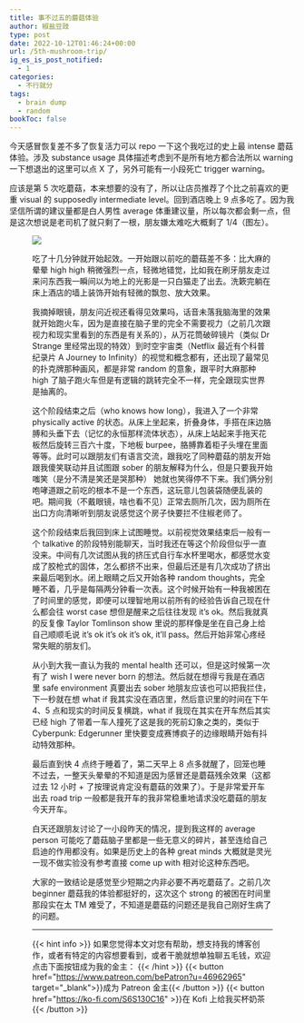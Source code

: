 ```yaml
---
title: 事不过五的蘑菇体验
author: 椒盐豆豉
type: post
date: 2022-10-12T01:46:24+00:00
url: /5th-mushroom-trip/
ig_es_is_post_notified:
  - 1
categories:
  - 不行就分
tags:
  - brain dump
  - random
bookToc: false
---
```


今天感冒恢复差不多了恢复活力可以 repo 一下这个我吃过的史上最 intense 蘑菇体验。涉及 substance usage 具体描述考虑到不是所有地方都合法所以 warning 一下想退出的这里可以点 X 了，另外可能有一小段死亡 trigger warning。

<!--more-->

应该是第 5 次吃蘑菇，本来想要的没有了，所以让店员推荐了个比之前喜欢的更重 visual 的 supposedly intermediate level。回到酒店晚上 9 点多吃了。因为我坚信所谓的建议量都是白人男性 average 体重建议量，所以每次都会剩一点，但是这次想说是老司机了就只剩了一根，朋友嫌太难吃大概剩了 1/4（图左）。<figure class="wp-block-image size-large">

![](https://media.douchi.space/douchi/media_attachments/files/109/152/438/689/917/849/original/b6519f2781d0243f.png)

吃了十几分钟就开始起效。一开始跟以前吃的蘑菇差不多：比大麻的晕晕 high high 稍微强烈一点，轻微地错觉，比如我在刷牙朋友走过来问东西我一瞬间以为地上的光影是一只白猫走了出去。洗簌完躺在床上酒店的墙上装饰开始有轻微的飘忽、放大效果。

我摘掉眼镜，朋友问近视还看得见效果吗，话音未落我脑海里的效果就开始跑火车，因为是直接在脑子里的完全不需要视力（之前几次跟视力和现实里看到的东西是有关系的），从万花筒破碎镜片（类似 Dr Strange 里经常出现的特效）到时空宇宙类（Netflix 最近有个科普纪录片 A Journey to Infinity）的视觉和概念都有，还出现了最常见的扑克牌那种画风，都是非常 random 的意象，跟平时大麻那种 high 了脑子跑火车但是有逻辑的跳转完全不一样，完全跟现实世界是抽离的。

这个阶段结束之后（who knows how long），我进入了一个非常 physically active 的状态。从床上坐起来，折叠身体，手搭在床边胳膊和头垂下去（记忆的永恒那样流体状态），从床上站起来手拖天花板然后旋转三百六十度，下地板 burpee，胳膊靠着柜子头埋在里面等等。此时可以跟朋友们有语言交流，跟我吃了同种蘑菇的朋友开始跟我傻笑联动并且试图跟 sober 的朋友解释为什么，但是只要我开始嗤笑（是分不清是笑还是哭那种） 她就也笑得停不下来。我们俩分别咆哮道跟之前吃的根本不是一个东西，这玩意儿包装袋随便乱装的吧。期间我（不戴眼镜，啥也看不见）正常去厕所几次，因为厕所在出口方向清晰听到朋友说感觉这个房子快要拦不住椒老师了。

这个阶段结束后我回到床上试图睡觉。以前视觉效果结束后一般有一个 talkative 的阶段特别能聊天，当时我还在等这个阶段但似乎一直没来。中间有几次试图从我的挤压式自行车水杯里喝水，都感觉水变成了胶枪式的固体，怎么都挤不出来，但最后还是有几次成功了挤出来最后喝到水。闭上眼睛之后又开始各种 random thoughts，完全睡不着，几乎是每隔两分钟看一次表。这个时候开始有一种我被困在了时间里的感觉，即便可以理智地用以前所有的经验告诉自己现在什么都会往 worst case 想但是醒来之后往往发现 it&#8217;s ok。然后我就真的反复像 Taylor Tomlinson show 里说的那样像是坐在自己身上给自己顺顺毛说 it&#8217;s ok it&#8217;s ok it&#8217;s ok, it&#8217;ll pass。然后开始非常心疼经常失眠的朋友们。

从小到大我一直认为我的 mental health 还可以，但是这时候第一次有了 wish I were never born 的想法。然后就在想得亏我是在酒店里 safe environment 真要出去 sober 地朋友应该也可以把我拦住，下一秒就在想 what if 我其实没在酒店里，然后意识里的时间在下午 4、5 点和现实的时间反复横跳，what if 我现在其实在开车然后其实已经 high 了带着一车人撞死了这是我的死前幻象之类的，类似于 Cyberpunk: Edgerunner 里快要变成赛博疯子的边缘眼睛开始有抖动特效那种。

最后直到快 4 点终于睡着了，第二天早上 8 点多就醒了，回笼也睡不过去，一整天头晕晕的不知道是因为感冒还是蘑菇残余效果（这都过去 12 小时 + 了按理说肯定没有蘑菇的效果了）。于是非常爱开车出去 road trip 一般都是我开车的我非常稳重地请求没吃蘑菇的朋友今天开车。

白天还跟朋友讨论了一小段昨天的情况，提到我这样的 average person 可能吃了蘑菇脑子里都是一些无意义的碎片，甚至连给自己启迪的作用都没有。如果是历史上的各种 great minds 大概就是灵光一现不做实验没有参考直接 come up with 相对论这种东西吧。

大家的一致结论是感觉至少短期之内非必要不再吃蘑菇了。之前几次 beginner 蘑菇我的体验都挺好的，这次这个 strong 的被困在时间里那段实在太 TM 难受了，不知道是蘑菇的问题还是我自己刚好生病了的问题。

---
{{< hint info >}}
如果您觉得本文对您有帮助，想支持我的博客创作，或者有特定的内容想要看到，或者干脆就想单独聊五毛钱，欢迎点击下面按钮成为我的金主：
{{< /hint >}}
{{< button href="https://www.patreon.com/bePatron?u=46962965" target="_blank">}}成为 Patreon 金主{{< /button >}}
{{< button href="https://ko-fi.com/S6S130C16" >}}在 Kofi 上给我买杯奶茶{{< /button >}}
